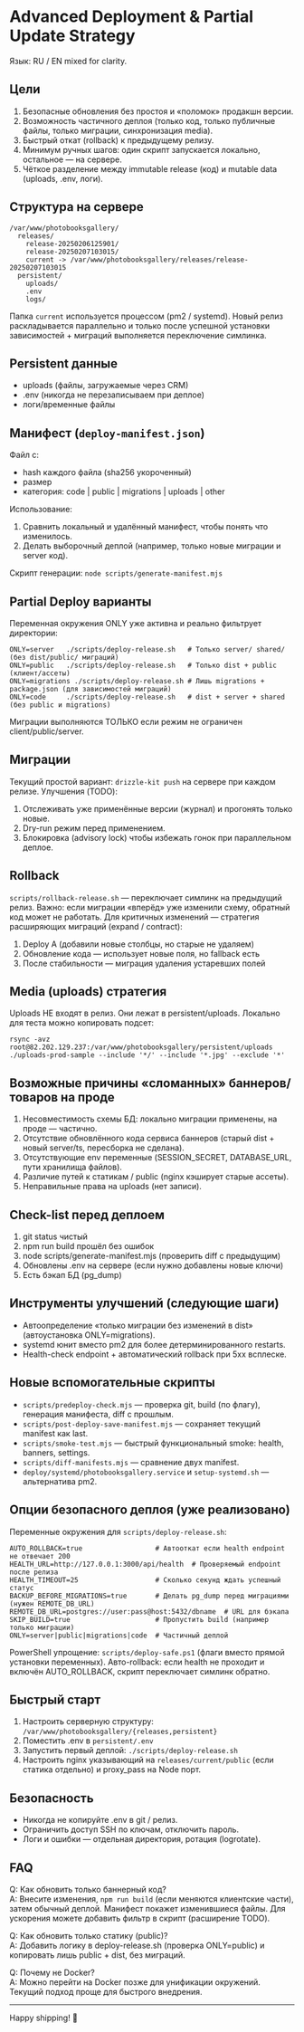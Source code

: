 # Advanced Deployment & Partial Update Strategy

Язык: RU / EN mixed for clarity.

## Цели
1. Безопасные обновления без простоя и «поломок» продакшн версии.
2. Возможность частичного деплоя (только код, только публичные файлы, только миграции, синхронизация media).
3. Быстрый откат (rollback) к предыдущему релизу.
4. Минимум ручных шагов: один скрипт запускается локально, остальное — на сервере.
5. Чёткое разделение между immutable release (код) и mutable data (uploads, .env, логи).

## Структура на сервере
```
/var/www/photobooksgallery/
  releases/
    release-20250206125901/
    release-20250207103015/
    current -> /var/www/photobooksgallery/releases/release-20250207103015
  persistent/
    uploads/
    .env
    logs/
```

Папка `current` используется процессом (pm2 / systemd). Новый релиз раскладывается параллельно и только после успешной установки зависимостей + миграций выполняется переключение симлинка.

## Persistent данные
- uploads (файлы, загружаемые через CRM)
- .env (никогда не перезаписываем при деплое)
- логи/временные файлы

## Манифест (`deploy-manifest.json`)
Файл с:
- hash каждого файла (sha256 укороченный)
- размер
- категория: code | public | migrations | uploads | other

Использование:
1. Сравнить локальный и удалённый манифест, чтобы понять что изменилось.
2. Делать выборочный деплой (например, только новые миграции и server код).

Скрипт генерации: `node scripts/generate-manifest.mjs`

## Partial Deploy варианты
Переменная окружения ONLY уже активна и реально фильтрует директории:
```
ONLY=server   ./scripts/deploy-release.sh   # Только server/ shared/ (без dist/public/ миграций)
ONLY=public   ./scripts/deploy-release.sh   # Только dist + public (клиент/ассеты)
ONLY=migrations ./scripts/deploy-release.sh # Лишь migrations + package.json (для зависимостей миграций)
ONLY=code     ./scripts/deploy-release.sh   # dist + server + shared (без public и migrations)
```
Миграции выполняются ТОЛЬКО если режим не ограничен client/public/server.

## Миграции
Текущий простой вариант: `drizzle-kit push` на сервере при каждом релизе. Улучшения (TODO):
1. Отслеживать уже применённые версии (журнал) и прогонять только новые.
2. Dry-run режим перед применением.
3. Блокировка (advisory lock) чтобы избежать гонок при параллельном деплое.

## Rollback
`scripts/rollback-release.sh` — переключает симлинк на предыдущий релиз. Важно: если миграции «вперёд» уже изменили схему, обратный код может не работать. Для критичных изменений — стратегия расширяющих миграций (expand / contract):
1. Deploy A (добавили новые столбцы, но старые не удаляем)
2. Обновление кода — использует новые поля, но fallback есть
3. После стабильности — миграция удаления устаревших полей

## Media (uploads) стратегия
Uploads НЕ входят в релиз. Они лежат в persistent/uploads. Локально для теста можно копировать подсет:
```
rsync -avz root@82.202.129.237:/var/www/photobooksgallery/persistent/uploads ./uploads-prod-sample --include '*/' --include '*.jpg' --exclude '*'
```

## Возможные причины «сломанных» баннеров/товаров на проде
1. Несовместимость схемы БД: локально миграции применены, на проде — частично.
2. Отсутствие обновлённого кода сервиса баннеров (старый dist + новый server/ts, пересборка не сделана).
3. Отсутствующие env переменные (SESSION_SECRET, DATABASE_URL, пути хранилища файлов).
4. Различие путей к статикам / public (nginx кэширует старые ассеты).
5. Неправильные права на uploads (нет записи).

## Check-list перед деплоем
1. git status чистый
2. npm run build прошёл без ошибок
3. node scripts/generate-manifest.mjs (проверить diff с предыдущим)
4. Обновлены .env на сервере (если нужно добавлены новые ключи)
5. Есть бэкап БД (pg_dump)

## Инструменты улучшений (следующие шаги)
- Автоопределение «только миграции без изменений в dist» (автоустановка ONLY=migrations).
- systemd юнит вместо pm2 для более детерминированного restarts.
- Health-check endpoint + автоматический rollback при 5xx всплеске.

## Новые вспомогательные скрипты
- `scripts/predeploy-check.mjs` — проверка git, build (по флагу), генерация манифеста, diff с прошлым.
- `scripts/post-deploy-save-manifest.mjs` — сохраняет текущий manifest как last.
- `scripts/smoke-test.mjs` — быстрый функциональный smoke: health, banners, settings.
- `scripts/diff-manifests.mjs` — сравнение двух manifest.
- `deploy/systemd/photobooksgallery.service` и `setup-systemd.sh` — альтернатива pm2.

## Опции безопасного деплоя (уже реализовано)
Переменные окружения для `scripts/deploy-release.sh`:
```
AUTO_ROLLBACK=true                  # Автооткат если health endpoint не отвечает 200
HEALTH_URL=http://127.0.0.1:3000/api/health  # Проверяемый endpoint после релиза
HEALTH_TIMEOUT=25                   # Сколько секунд ждать успешный статус
BACKUP_BEFORE_MIGRATIONS=true       # Делать pg_dump перед миграциями (нужен REMOTE_DB_URL)
REMOTE_DB_URL=postgres://user:pass@host:5432/dbname  # URL для бэкапа
SKIP_BUILD=true                     # Пропустить build (например только миграции)
ONLY=server|public|migrations|code  # Частичный деплой
```
PowerShell упрощение: `scripts/deploy-safe.ps1` (флаги вместо прямой установки переменных).
Авто-rollback: если health не проходит и включён AUTO_ROLLBACK, скрипт переключает симлинк обратно.

## Быстрый старт
1. Настроить серверную структуру: `/var/www/photobooksgallery/{releases,persistent}`
2. Поместить .env в `persistent/.env`
3. Запустить первый деплой: `./scripts/deploy-release.sh`
4. Настроить nginx указывающий на `releases/current/public` (если статика отдельно) и proxy_pass на Node порт.

## Безопасность
- Никогда не копируйте .env в git / релиз.
- Ограничить доступ SSH по ключам, отключить пароль.
- Логи и ошибки — отдельная директория, ротация (logrotate).

## FAQ
Q: Как обновить только баннерный код?  
A: Внесите изменения, `npm run build` (если меняются клиентские части), затем обычный деплой. Манифест покажет изменившиеся файлы. Для ускорения можете добавить фильтр в скрипт (расширение TODO).  

Q: Как обновить только статику (public)?  
A: Добавить логику в deploy-release.sh (проверка ONLY=public) и копировать лишь public + dist, без миграций.

Q: Почему не Docker?  
A: Можно перейти на Docker позже для унификации окружений. Текущий подход проще для быстрого внедрения.

---
Happy shipping! 🚀
